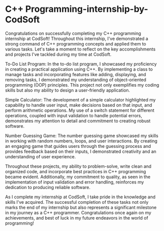 # C++ Programming-internship-by-CodSoft
Congratulations on successfully completing my C++ programming internship at CodSoft! Throughout this internship, I've demonstrated a strong command of C++ programming concepts and applied them to various tasks. Let's take a moment to reflect on the key accomplishments and projects I've tackled during my time at CodSoft.

To-Do List Program:
In the to-do list program, I showcased my proficiency in creating a practical application using C++. By implementing a class to manage tasks and incorporating features like adding, displaying, and removing tasks, I demonstrated my understanding of object-oriented programming (OOP) principles. This project not only exemplifies my coding skills but also my ability to design a user-friendly application.

Simple Calculator:
The development of a simple calculator highlighted my capability to handle user input, make decisions based on that input, and perform arithmetic operations. My use of a switch statement for different operations, coupled with input validation to handle potential errors, demonstrates my attention to detail and commitment to creating robust software.

Number Guessing Game:
The number guessing game showcased my skills in working with random numbers, loops, and user interactions. By creating an engaging game that guides users through the guessing process and provides feedback based on their inputs, I demonstrated creativity and an understanding of user experience.

Throughout these projects, my ability to problem-solve, write clean and organized code, and incorporate best practices in C++ programming became evident. Additionally, my commitment to quality, as seen in the implementation of input validation and error handling, reinforces my dedication to producing reliable software.

As I complete my internship at CodSoft, I take pride in the knowledge and skills I've acquired. The successful completion of these tasks not only marks the end of my internship but also represents a significant milestone in my journey as a C++ programmer. Congratulations once again on my achievements, and best of luck in my future endeavors in the world of programming!

